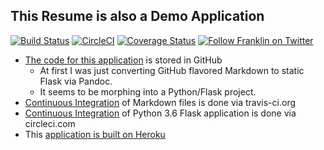 ## This Resume is also a Demo Application

[![Build Status](https://travis-ci.org/hotpeppersec/franklin-resume.svg?branch=master)](https://travis-ci.org/hotpeppersec/franklin-resume) [![CircleCI](https://circleci.com/gh/hotpeppersec/franklin-resume/tree/master.svg?style=svg)](https://circleci.com/gh/hotpeppersec/franklin-resume/tree/master) [![Coverage Status](https://coveralls.io/repos/github/theDevilsVoice/franklin-resume/badge.svg?branch=master)](https://coveralls.io/github/hotpeppersec/franklin-resume?branch=master) [![Follow Franklin on Twitter](https://img.shields.io/twitter/follow/hotpeppersec.svg?style=social&label=Follow%20me%20on%20Twitter)][twitter] 

[twitter]: https://twitter.com/intent/user?screen_name=theDevilsVoice "Follow Franklin on Twitter"

- [The code for this application](https://github.com/hotpeppersec/franklin-resume) is stored in GitHub
    - At first I was just converting GitHub flavored Markdown to static Flask via Pandoc. 
    - It seems to be morphing into a Python/Flask project. 
- [Continuous Integration](https://travis-ci.org/hotpeppersec/franklin-resume) of Markdown files is done via travis-ci.org
- [Continuous Integration](https://circleci.com/gh/hotpeppersec/franklin-resume/tree/master) of Python 3.6 Flask application is done via circleci.com
- This [application is built on Heroku](https://www.heroku.com/what)